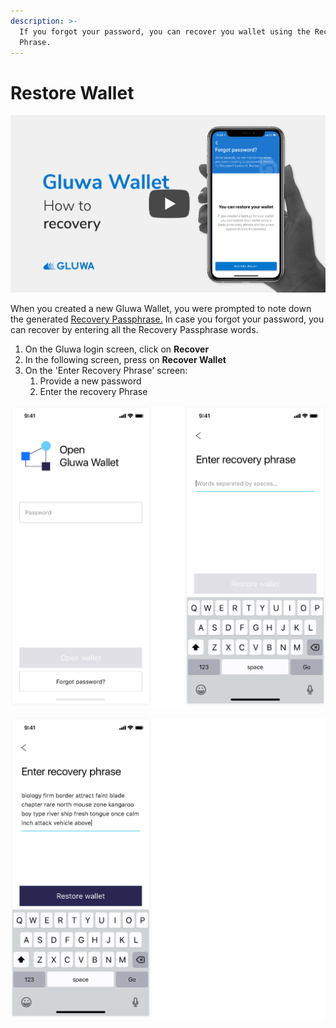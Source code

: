 ```yaml
---
description: >-
  If you forgot your password, you can recover you wallet using the Recovery
  Phrase.
---
```


# Restore Wallet

[![Recover Wallet](../../.gitbook/assets/gluwa-wallet-youtube-thumbnail-recover.jpg)](http://www.youtube.com/watch?v=i2ROvktarJA)

When you created a new Gluwa Wallet, you were prompted to note down the generated [Recovery Passphrase.](https://docs.gluwa.com/get-started/gluwa/create-a-new-gluwa-wallet#backup-the-recovery-phrase) In case you forgot your password, you can recover by entering all the Recovery Passphrase words.

1. On the Gluwa login screen, click on **Recover**
2. In the following screen, press on **Recover Wallet**
3. On the 'Enter Recovery Phrase' screen:
   1. Provide a new password
   2. Enter the recovery Phrase

![](../../.gitbook/assets/restore-01.png)

![](../../.gitbook/assets/restore-02.png)

